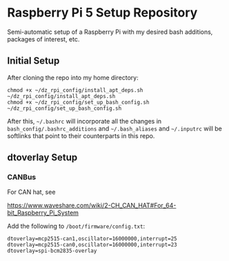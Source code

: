 # Raspberry Pi 5 Setup Repository

Semi-automatic setup of a Raspberry Pi with my desired bash additions, packages of interest, etc.

## Initial Setup

After cloning the repo into my home directory:

```
chmod +x ~/dz_rpi_config/install_apt_deps.sh
~/dz_rpi_config/install_apt_deps.sh
chmod +x ~/dz_rpi_config/set_up_bash_config.sh
~/dz_rpi_config/set_up_bash_config.sh
```

After this, `~/.bashrc` will incorporate all the changes in `bash_config/.bashrc_additions` and `~/.bash_aliases` and `~/.inputrc` will be softlinks that point to their counterparts in this repo.

## dtoverlay Setup 

### CANBus

For CAN hat, see

https://www.waveshare.com/wiki/2-CH_CAN_HAT#For_64-bit_Raspberry_Pi_System

Add the following to `/boot/firmware/config.txt`:

```
dtoverlay=mcp2515-can1,oscillator=16000000,interrupt=25
dtoverlay=mcp2515-can0,oscillator=16000000,interrupt=23
dtoverlay=spi-bcm2835-overlay
```
